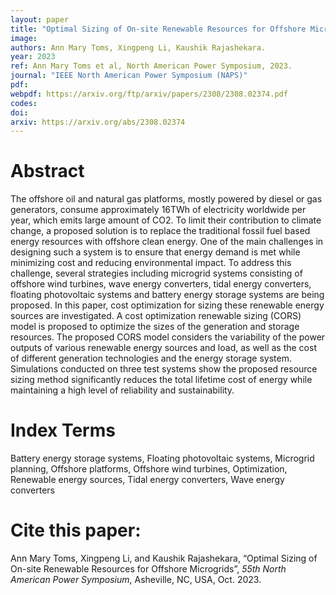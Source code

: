 ```yaml
---
layout: paper
title: "Optimal Sizing of On-site Renewable Resources for Offshore Microgrids"
image: 
authors: Ann Mary Toms, Xingpeng Li, Kaushik Rajashekara.
year: 2023
ref: Ann Mary Toms et al, North American Power Symposium, 2023. 
journal: "IEEE North American Power Symposium (NAPS)"
pdf: 
webpdf: https://arxiv.org/ftp/arxiv/papers/2308/2308.02374.pdf
codes: 
doi: 
arxiv: https://arxiv.org/abs/2308.02374
---
```


# Abstract
The offshore oil and natural gas platforms, mostly powered by diesel or gas generators, consume approximately 16TWh of electricity worldwide per year, which emits large amount of CO2. To limit their contribution to climate change, a proposed solution is to replace the traditional fossil fuel based energy resources with offshore clean energy. One of the main challenges in designing such a system is to ensure that energy demand is met while minimizing cost and reducing environmental impact. To address this challenge, several strategies including microgrid systems consisting of offshore wind turbines, wave energy converters, tidal energy converters, floating photovoltaic systems and battery energy storage systems are being proposed. In this paper, cost optimization for sizing these renewable energy sources are investigated. A cost optimization renewable sizing (CORS) model is proposed to optimize the sizes of the generation and storage resources. The proposed CORS model considers the variability of the power outputs of various renewable energy sources and load, as well as the cost of different generation technologies and the energy storage system. Simulations conducted on three test systems show the proposed resource sizing method significantly reduces the total lifetime cost of energy while maintaining a high level of reliability and sustainability.

# Index Terms
Battery energy storage systems, Floating photovoltaic systems, Microgrid planning, Offshore platforms, Offshore wind turbines, Optimization, Renewable energy sources, Tidal energy converters, Wave energy converters

# Cite this paper:
Ann Mary Toms, Xingpeng Li, and Kaushik Rajashekara, “Optimal Sizing of On-site Renewable Resources for Offshore Microgrids”, *55th North American Power Symposium*, Asheville, NC, USA, Oct. 2023.
